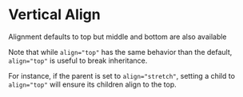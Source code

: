 # Vertical Align

Alignment defaults to top but middle and bottom are also available

Note that while `align="top"` has the same behavior than the default, `align="top"` is useful to break inheritance.

For instance, if the parent is set to `align="stretch"`, setting a child to `align="top"` will ensure its children align to the top.
